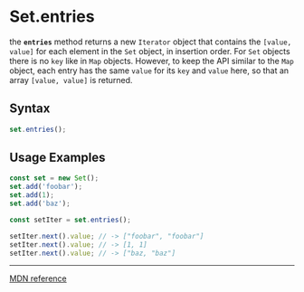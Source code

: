 # Set.entries

the **`entries`** method returns a new `Iterator` object that contains the `[value, value]` for each element in the `Set` object, in insertion order. For `Set` objects there is no `key` like in `Map` objects. However, to keep the API similar to the `Map` object, each entry has the same `value` for its `key` and `value` here, so that an array `[value, value]` is returned.

## Syntax

```js
set.entries();
```

## Usage Examples

```js
const set = new Set();
set.add('foobar');
set.add(1);
set.add('baz');

const setIter = set.entries();

setIter.next().value; // -> ["foobar", "foobar"]
setIter.next().value; // -> [1, 1]
setIter.next().value; // -> ["baz, "baz"]
```

---

[MDN reference](https://developer.mozilla.org/en-US/docs/Web/JavaScript/Reference/Global_Objects/Set/entries)

